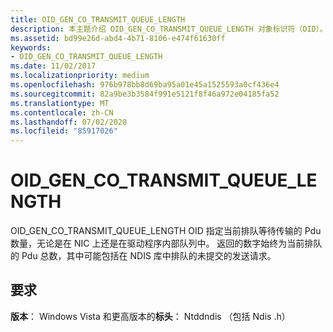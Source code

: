 ```yaml
---
title: OID_GEN_CO_TRANSMIT_QUEUE_LENGTH
description: 本主题介绍 OID_GEN_CO_TRANSMIT_QUEUE_LENGTH 对象标识符（OID）。
ms.assetid: bd99e26d-abd4-4b71-8106-e474f61630ff
keywords:
- OID_GEN_CO_TRANSMIT_QUEUE_LENGTH
ms.date: 11/02/2017
ms.localizationpriority: medium
ms.openlocfilehash: 976b978bb8d69ba95a01e45a1525593a0cf436e4
ms.sourcegitcommit: 82a9be3b3584f991e5121f8f46a972e04185fa52
ms.translationtype: MT
ms.contentlocale: zh-CN
ms.lasthandoff: 07/02/2020
ms.locfileid: "85917026"
---
```

# <a name="oid_gen_co_transmit_queue_length"></a>OID_GEN_CO_TRANSMIT_QUEUE_LENGTH

OID_GEN_CO_TRANSMIT_QUEUE_LENGTH OID 指定当前排队等待传输的 Pdu 数量，无论是在 NIC 上还是在驱动程序内部队列中。 返回的数字始终为当前排队的 Pdu 总数，其中可能包括在 NDIS 库中排队的未提交的发送请求。

## <a name="requirements"></a>要求

**版本**： Windows Vista 和更高版本的**标头**： Ntddndis （包括 Ndis .h）

